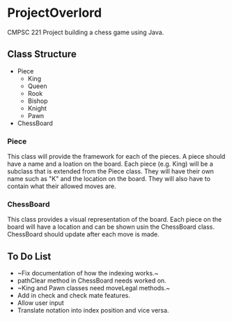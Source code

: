 # ProjectOverlord
CMPSC 221 Project building a chess game using Java.

## Class Structure

* Piece
  * King
  * Queen
  * Rook
  * Bishop
  * Knight
  * Pawn
* ChessBoard

### Piece
This class will provide the framework for each of the pieces. A piece should have a name and a loation on the board. Each piece (e.g. King) will be a subclass that is extended from the Piece class. They will have their own name such as "K" and the location on the board. They will also have to contain what their allowed moves are.

### ChessBoard
This class provides a visual representation of the board. Each piece on the board will have a location and can be shown usin the ChessBoard class. ChessBoard should update after each move is made.

## To Do List
* ~Fix documentation of how the indexing works.~
* pathClear method in ChessBoard needs worked on.
* ~King and Pawn classes need moveLegal methods.~
* Add in check and check mate features.
* Allow user input
* Translate notation into index position and vice versa.

